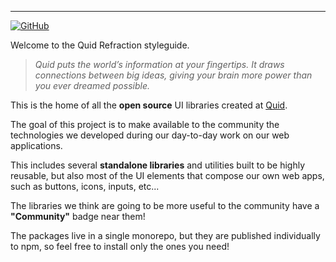 ---

[![GitHub](https://img.shields.io/badge/GitHub-%23000.svg?logo=github&logoColor=white)](https://github.com/quid/refraction)

Welcome to the Quid Refraction styleguide.

> _Quid puts the world’s information at your fingertips. It draws connections between big ideas, giving your brain more power than you ever dreamed possible._

This is the home of all the **open source** UI libraries created at [Quid](https://www.quid.com).

The goal of this project is to make available to the community the technologies we developed
during our day-to-day work on our web applications.

This includes several **standalone libraries** and utilities built to be highly reusable, but also
most of the UI elements that compose our own web apps, such as buttons, icons, inputs, etc...

The libraries we think are going to be more useful to the community have a **"Community"** badge near them!

The packages live in a single monorepo, but they are published individually to npm, so feel free
to install only the ones you need!

